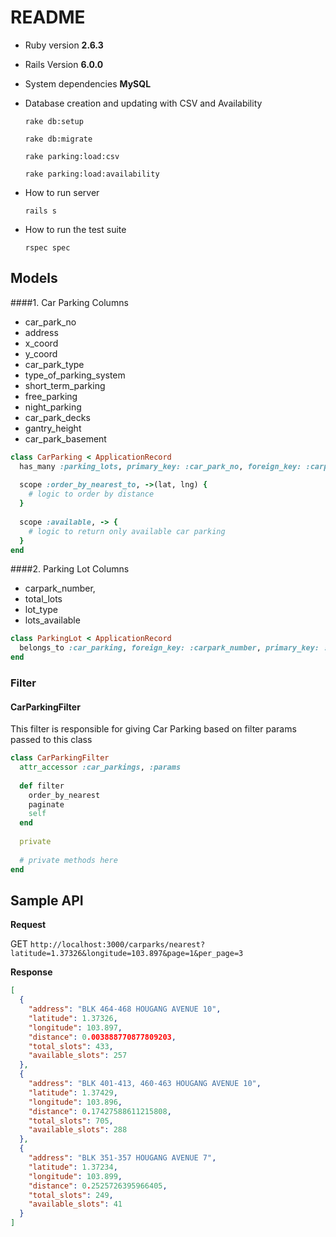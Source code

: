 # README

* Ruby version
**2.6.3**

* Rails Version
**6.0.0**

* System dependencies
**MySQL**

* Database creation and updating with CSV and Availability

    `rake db:setup`

    `rake db:migrate`

    `rake parking:load:csv`

    `rake parking:load:availability`

* How to run server

    `rails s`
    
* How to run the test suite

    `rspec spec`

## Models

####1. Car Parking
Columns
- car_park_no
- address
- x_coord
- y_coord
- car_park_type
- type_of_parking_system
- short_term_parking
- free_parking
- night_parking
- car_park_decks
- gantry_height
- car_park_basement

```ruby
class CarParking < ApplicationRecord
  has_many :parking_lots, primary_key: :car_park_no, foreign_key: :carpark_number
  
  scope :order_by_nearest_to, ->(lat, lng) {
    # logic to order by distance
  }
  
  scope :available, -> {
    # logic to return only available car parking
  }
end
```

####2. Parking Lot 
Columns
- carpark_number,
- total_lots
- lot_type
- lots_available

```ruby
class ParkingLot < ApplicationRecord
  belongs_to :car_parking, foreign_key: :carpark_number, primary_key: :car_park_no
end
````


### Filter

#### CarParkingFilter
This filter is responsible for giving Car Parking based on filter params passed to this class
```ruby
class CarParkingFilter
  attr_accessor :car_parkings, :params
 
  def filter
    order_by_nearest
    paginate
    self
  end
 
  private
 
  # private methods here
end
```


## Sample API
**Request**

GET `http://localhost:3000/carparks/nearest?latitude=1.37326&longitude=103.897&page=1&per_page=3`

**Response**
```json
[
  {
    "address": "BLK 464-468 HOUGANG AVENUE 10",
    "latitude": 1.37326,
    "longitude": 103.897,
    "distance": 0.003888770877809203,
    "total_slots": 433,
    "available_slots": 257
  },
  {
    "address": "BLK 401-413, 460-463 HOUGANG AVENUE 10",
    "latitude": 1.37429,
    "longitude": 103.896,
    "distance": 0.17427588611215808,
    "total_slots": 705,
    "available_slots": 288
  },
  {
    "address": "BLK 351-357 HOUGANG AVENUE 7",
    "latitude": 1.37234,
    "longitude": 103.899,
    "distance": 0.2525726395966405,
    "total_slots": 249,
    "available_slots": 41
  }
]
```


